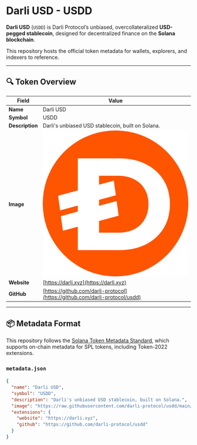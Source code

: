 # Darli USD - USDD

**Darli USD** (`USDD`) is Darli Protocol’s unbiased, overcollateralized **USD-pegged stablecoin**, designed for decentralized finance on the **Solana blockchain**.

This repository hosts the official token metadata for wallets, explorers, and indexers to reference.

---

## 🔍 Token Overview

| Field        | Value                                                             |
|--------------|-------------------------------------------------------------------|
| **Name**     | Darli USD                                                         |
| **Symbol**   | USDD                                                              |
| **Description** | Darli's unbiased USD stablecoin, built on Solana.             |
| **Image**    | ![Darli Token Logo](https://raw.githubusercontent.com/darli-protocol/usdd/main/asset/darli.png) |
| **Website**  | [https://darli.xyz](https://darli.xyz)                            |
| **GitHub**   | [https://github.com/darli-protocol](https://github.com/darli-protocol/usdd) |

---

## 📦 Metadata Format

This repository follows the [Solana Token Metadata Standard](https://docs.metaplex.com/token-metadata/overview), which supports on-chain metadata for SPL tokens, including Token-2022 extensions.

### `metadata.json`

```json
{
  "name": "Darli USD",
  "symbol": "USDD",
  "description": "Darli's unbiased USD stablecoin, built on Solana.",
  "image": "https://raw.githubusercontent.com/darli-protocol/usdd/main/asset/darli.png",
  "extensions": {
    "website": "https://darli.xyz",
    "github": "https://github.com/darli-protocol/usdd"
  }
}
